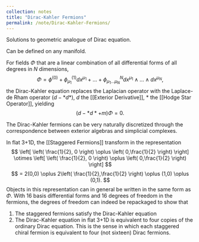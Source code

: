 ```yaml
---
collection: notes
title: "Dirac-Kahler Fermions"
permalink: /note/Dirac-Kahler-Fermions/
---
```

Solutions to geometric analogue of Dirac equation.

Can be defined on any manifold. 

For fields $\Phi$ that are a linear combination of all differential forms of all degrees in $N$ dimensions,
$$
\Phi = \phi^{(0)} + \phi^{(1)}_{\mu_1} dx^{\mu_1} + \ldots + \phi^N_{\mu_1\ldots\mu_N} dx^{\mu_1} \wedge \ldots \wedge dx^{\mu_N},
$$
the Dirac-Kahler equation replaces the Laplacian operator with the Laplace-de Rham operator $(d - *d*)$, $d$ the [[Exterior Derivative]], $*$ the [[Hodge Star Operator]], yielding
$$
(d - *d* + m)\Phi = 0.
$$

The Dirac-Kahler fermions can be very naturally discretized through the correspondence between exterior algebras and simplicial complexes.  


In flat 3+1D, the [[Staggered Fermions]] transform in the representation
$$
\left[ \left( \frac{1}{2}, 0 \right) \oplus \left( 0,\frac{1}{2} \right) \right] \otimes \left[ \left( \frac{1}{2}, 0 \right) \oplus \left( 0,\frac{1}{2} \right) \right] 
$$
$$
= 2(0,0) \oplus 2\left( \frac{1}{2},\frac{1}{2} \right) \oplus (1,0) \oplus (0,1).
$$
Objects in this representation can in general be written in the same form as $\Phi$. With 16 basis differential forms and 16 degrees of freedom in the fermions, the degrees of freedom can indeed be repackaged to show that
1. The staggered fermions satisfy the Dirac-Kahler equation
2. The Dirac-Kahler equation in flat 3+1D is equivalent to four copies of the ordinary Dirac equation.
This is the sense in which each staggered chiral fermion is equivalent to four (not sixteen) Dirac fermions.

